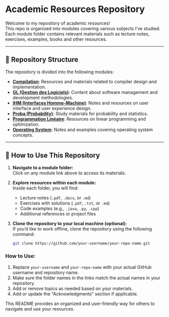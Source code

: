 # Academic Resources Repository

Welcome to my repository of academic resources!  
This repo is organized into modules covering various subjects I’ve studied. Each module folder contains relevant materials such as lecture notes, exercises, examples, books  and other resources.

---

## 📂 Repository Structure

The repository is divided into the following modules:

- [**Compilation**](./Compilation): Resources and materials related to compiler design and implementation.
- [**GL (Gestion des Logiciels)**](./GL): Content about software management and development methodologies.
- [**IHM (Interfaces Homme-Machine)**](./IHM): Notes and resources on user interface and user experience design.
- [**Proba (Probability)**](./Proba): Study materials for probability and statistics.
- [**Programmation Linéaire**](./Programmation-Lineaire): Resources on linear programming and optimization.
- [**Operating System**](./Operating-System): Notes and examples covering operating system concepts.

---

## 🚀 How to Use This Repository

1. **Navigate to a module folder:**  
   Click on any module link above to access its materials.

2. **Explore resources within each module:**  
   Inside each folder, you will find:
   - Lecture notes (`.pdf`, `.docx`, or `.md`)
   - Exercises with solutions (`.pdf`, `.txt`, or `.md`)
   - Code examples (e.g., `.java`, `.py`, `.cpp`)
   - Additional references or project files

3. **Clone the repository to your local machine (optional):**  
   If you’d like to work offline, clone the repository using the following command:
   ```bash
   git clone https://github.com/your-username/your-repo-name.git
   
### How to Use:
1. Replace `your-username` and `your-repo-name` with your actual GitHub username and repository name.
2. Make sure the folder names in the links match the actual names in your repository.
3. Add or remove topics as needed based on your materials.  
4. Add or update the "Acknowledgments" section if applicable.  

This README provides an organized and user-friendly way for others to navigate and use your resources.

